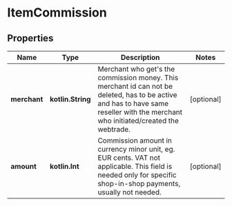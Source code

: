 
# ItemCommission

## Properties
Name | Type | Description | Notes
------------ | ------------- | ------------- | -------------
**merchant** | **kotlin.String** | Merchant who get&#39;s the commission money. This merchant id can not be deleted, has to be active and has to have same reseller with the merchant who initiated/created the webtrade.  |  [optional]
**amount** | **kotlin.Int** | Commission amount in currency minor unit, eg. EUR cents. VAT not applicable. This field is needed only for specific shop-in-shop payments, usually not needed.  |  [optional]



